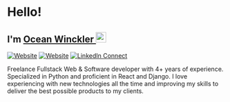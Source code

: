 <h1>Hello!</h1>

<h2>I'm <a href="https://www.linkedin.com/in/ocean-winckler-26998a144/" target="_blank">Ocean Winckler </a><img src="https://github.com/alok722/alok722/blob/master/images/gif/Hi.gif" width="24px"></h2>

[![Website](https://img.shields.io/website?label=myadminion.com&style=for-the-badge&url=https://myadminion.com)](https://myadminion.com)
[![Website](https://img.shields.io/website?label=oceanwinckler.com&style=for-the-badge&url=https://www.oceanwinckler.com)](https://www.oceanwinckler.com)
[![LinkedIn Connect](https://img.shields.io/badge/LinkedIn-Connect-blue?style=for-the-badge&logo=linkedin)](https://www.linkedin.com/in/ocean-winckler-26998a144/)

Freelance Fullstack Web & Software developer with 4+ years of experience. Specialized in Python and proficient in React and Django. I love experiencing with new technologies all the time and improving my skills to deliver the best possible products to my clients.
